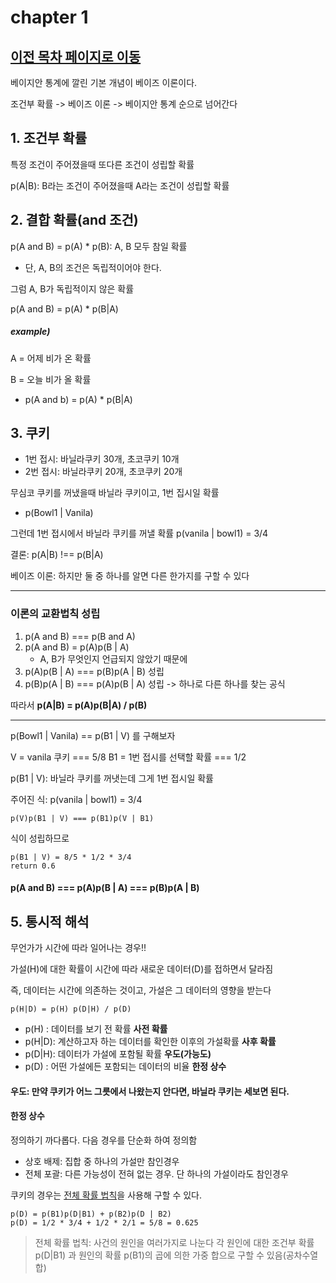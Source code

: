 # chapter 1


## [이전 목차 페이지로 이동](./README.md)

베이지안 통계에 깔린 기본 개념이 베이즈 이론이다.

조건부 확률 -> 베이즈 이론 -> 베이지안 통계 순으로 넘어간다


## 1. 조건부 확률

특정 조건이 주어졌을때 또다른 조건이 성립할 확률

p(A|B): B라는 조건이 주어졌을때 A라는 조건이 성립할 확률

## 2. 결합 확률(and 조건)

p(A and B) = p(A) * p(B): A, B 모두 참일 확률 

- 단, A, B의 조건은 독립적이어야 한다.


그럼 A, B가 독립적이지 않은 확률

p(A and B) = p(A) * p(B|A)


##### example) 
A = 어제 비가 온 확률

B = 오늘 비가 올 확률

- p(A and b) = p(A) * p(B|A)

## 3. 쿠키

- 1번 접시: 바닐라쿠키 30개, 초코쿠키 10개
- 2번 접시: 바닐라쿠키 20개, 초코쿠키 20개

무심코 쿠키를 꺼냈을때 바닐라 쿠키이고, 1번 집시일 확률

- p(Bowl1 | Vanila)

그런데 1번 접시에서 바닐라 쿠키를 꺼낼 확률 p(vanila | bowl1) = 3/4


결론: p(A|B) !== p(B|A)

베이즈 이론: 하지만 둘 중 하나를 알면 다른 한가지를 구할 수 있다


------------

### 이론의 교환법칙 성립

1. p(A and B) === p(B and A)
2. p(A and B) = p(A)p(B | A)
    - A, B가 무엇인지 언급되지 않았기 때문에
3. p(A)p(B | A) === p(B)p(A | B) 성립
4. p(B)p(A | B) === p(A)p(B | A) 성립 -> 하나로 다른 하나를 찾는 공식

따라서 **p(A|B) = p(A)p(B|A) / p(B)**


-----------

p(Bowl1 | Vanila) == p(B1 | V) 를 구해보자

V = vanila 쿠키 === 5/8
B1 = 1번 접시를 선택할 확률 === 1/2

p(B1 | V): 바닐라 쿠키를 꺼냇는데 그게 1번 접시일 확률

주어진 식: p(vanila | bowl1) = 3/4

```
p(V)p(B1 | V) === p(B1)p(V | B1)
``` 

식이 성립하므로
```
p(B1 | V) = 8/5 * 1/2 * 3/4
return 0.6
```

#### p(A and B) === p(A)p(B | A) === p(B)p(A | B)



## 5. 통시적 해석

무언가가 시간에 따라 일어나는 경우!!

가설(H)에 대한 확률이 시간에 따라 새로운 데이터(D)를 접하면서 달라짐

즉, 데이터는 시간에 의존하는 것이고, 가설은 그 데이터의 영향을 받는다


```
p(H|D) = p(H) p(D|H) / p(D)
```

- p(H)  : 데이터를 보기 전 확률 **사전 확률**
- p(H|D): 계산하고자 하는 데이터를 확인한 이후의 가설확률 **사후 확률**
- p(D|H): 데이터가 가설에 포함될 확률 **우도(가능도)**
- p(D)  : 어떤 가설에든 포함되는 데이터의 비율 **한정 상수**


#### 우도: 만약 쿠키가 어느 그릇에서 나왔는지 안다면, 바닐라 쿠키는 세보면 된다.

#### 한정 상수

정의하기 까다롭다. 다음 경우를 단순화 하여 정의함

- 상호 배제: 집합 중 하나의 가설만 참인경우
- 전체 포괄: 다른 가능성이 전혀 없는 경우. 단 하나의 가설이라도 참인경우

쿠키의 경우는 [전체 확률 법칙](http://www.ktword.co.kr/abbr_view.php?nav=2&id=589&m_temp1=4396)을 사용해 구할 수 있다.

```
p(D) = p(B1)p(D|B1) + p(B2)p(D | B2)
p(D) = 1/2 * 3/4 + 1/2 * 2/1 = 5/8 = 0.625
```

> 전체 확률 법칙: 사건의 원인을 여러가지로 나눈다
> 각 원인에 대한 조건부 확률 p(D|B1) 과 원인의 확률 p(B1)의 곱에 의한
> 가중 합으로 구할 수 있음(공차수열 합)





